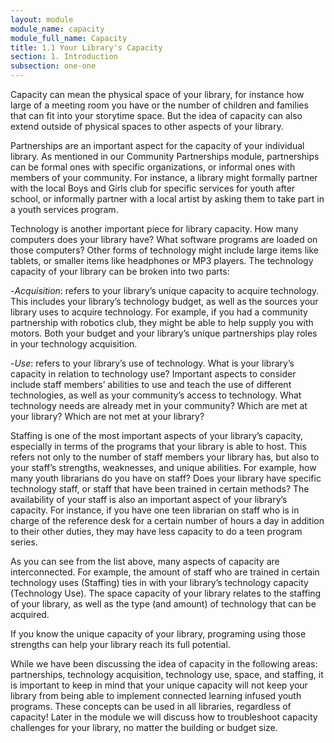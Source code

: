 ```yaml
---
layout: module
module_name: capacity
module_full_name: Capacity
title: 1.1 Your Library's Capacity
section: 1. Introduction
subsection: one-one
---
```


Capacity can mean the physical space of your library, for instance how large of a meeting room you have or the number of children and families that can fit into your storytime space. But the idea of capacity can also extend outside of physical spaces to other aspects of your library.  

Partnerships are an important aspect for the capacity of your individual library. As mentioned in our Community Partnerships module, partnerships can be formal ones with specific organizations, or informal ones with members of your community. For instance, a library might formally partner with the local Boys and Girls club for specific services for youth after school, or informally partner with a local artist by asking them to take part in a youth services program. 

Technology is another important piece for library capacity. How many computers does your library have? What software programs are loaded on those computers? Other forms of technology might include large items like tablets, or smaller items like headphones or MP3 players. The technology capacity of your library can be broken into two parts:  

-_Acquisition_: refers to your library’s unique capacity to acquire technology. This includes your library’s technology budget, as well as the sources your library uses to acquire technology. For example, if you had a community partnership with robotics club, they might be able to help supply you with motors. Both your budget and your library’s unique partnerships play roles in your technology acquisition. 

-_Use_: refers to your library’s use of technology. What is your library’s capacity in relation to technology use? Important aspects to consider include staff members’ abilities to use and teach the use of different technologies, as well as your community’s access to technology. What technology needs are already met in your community? Which are met at your library? Which are not met at your library? 

Staffing is one of the most important aspects of your library’s capacity, especially in terms of the programs that your library is able to host. This refers not only to the number of staff members your library has, but also to your staff’s strengths, weaknesses, and unique abilities. For example, how many youth librarians do you have on staff? Does your library have specific technology staff, or staff that have been trained in certain methods? The availability of your staff is also an important aspect of your library’s capacity. For instance, if you have one teen librarian on staff who is in charge of the reference desk for a certain number of hours a day in addition to their other duties, they may have less capacity to do a teen program series. 

As you can see from the list above, many aspects of capacity are interconnected. For example, the amount of staff who are trained in certain technology uses (Staffing) ties in with your library’s technology capacity (Technology Use). The space capacity of your library relates to the staffing of your library, as well as the type (and amount) of technology that can be acquired.  

If you know the unique capacity of your library, programing using those strengths can help your library reach its full potential.

<div class="reflection">While we have been discussing the idea of capacity in the following areas:  partnerships, technology acquisition, technology use, space, and staffing, it is important to keep in mind that your unique capacity will not keep your library from being able to implement connected learning infused youth programs. These concepts can be used in all libraries, regardless of capacity! Later in the module we will discuss how to troubleshoot capacity challenges for your library, no matter the building or budget size.</div>
